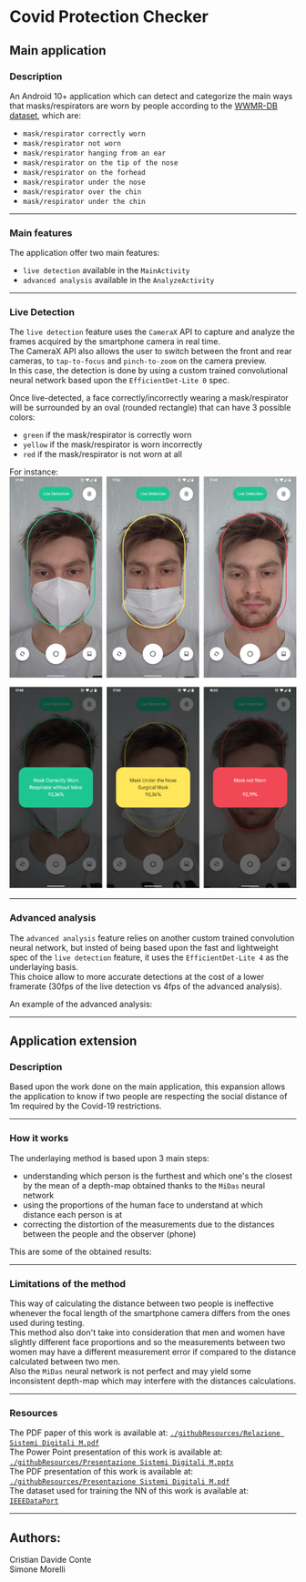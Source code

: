 # Covid Protection Checker
## Main application
### Description
An Android 10+ application which can detect and categorize the main ways that masks/respirators are worn by people according to the [WWMR-DB dataset](https://ieee-dataport.org/open-access/ways-wear-mask-or-respirator-wwmr-db), which are:
- `mask/respirator correctly worn`
- `mask/respirator not worn`
- `mask/respirator hanging from an ear`
- `mask/respirator on the tip of the nose`
- `mask/respirator on the forhead`
- `mask/respirator under the nose`
- `mask/respirator over the chin`
- `mask/respirator under the chin`

---

### Main features
The application offer two main features: 
- `live detection` available in the `MainActivity`
- `advanced analysis` available in the `AnalyzeActivity`

---

### Live Detection
The `live detection` feature uses the `CameraX` API to capture and analyze the frames acquired by the smartphone camera in real time. <br/>
The CameraX API also allows the user to switch between the front and rear cameras, to `tap-to-focus` and `pinch-to-zoom` on the camera preview. <br/>
In this case, the detection is done by using a custom trained convolutional neural network based upon the `EfficientDet-Lite 0` spec.  

Once live-detected, a face correctly/incorrectly wearing a mask/respirator will be surrounded by an oval (rounded rectangle) that can have 3 possible colors:
- `green` if the mask/respirator is correctly worn
- `yellow` if the mask/respirator is worn incorrectly
- `red` if the mask/respirator is not worn at all

For instance:
![Live Detection example](./githubResources/pictures/LiveDetection.png)

---

### Advanced analysis
The `advanced analysis` feature relies on another custom trained convolution neural network, but insted of being based upon the fast and lightweight spec of the `live detection` feature, it uses the `EfficientDet-Lite 4` as the underlaying basis. <br/>
This choice allow to more accurate detections at the cost of a lower framerate (30fps of the live detection vs 4fps of the advanced analysis).

An example of the advanced analysis:

--- 

## Application extension
### Description
Based upon the work done on the main application, this expansion allows the application to know if two people are respecting the social distance of 1m required by the Covid-19 restrictions.

---

### How it works
The underlaying method is based upon 3 main steps:
- understanding which person is the furthest and which one's the closest by the mean of a depth-map obtained thanks to the `MiDas` neural network
- using the proportions of the human face to understand at which distance each person is at
- correcting the distortion of the measurements due to the distances between the people and the observer (phone)

This are some of the obtained results:


---

### Limitations of the method
This way of calculating the distance between two people is ineffective whenever the focal length of the smartphone camera differs from the ones used during testing. <br/>
This method also don't take into consideration that men and women have slightly different face proportions and so the measurements between two women may have a different measurement error if compared to the distance calculated between two men. <br/>
Also the `MiDas` neural network is not perfect and may yield some inconsistent depth-map which may interfere with the distances calculations. 

---

### Resources
The PDF paper of this work is available at: [`./githubResources/Relazione Sistemi Digitali M.pdf`](https://github.com/CristianDavideConte/SistemiDigitali/blob/main/githubResources/Relazione%20Sistemi%20Digitali%20M.pdf) <br/>
The Power Point presentation of this work is available at: [`./githubResources/Presentazione Sistemi Digitali M.pptx`](https://github.com/CristianDavideConte/SistemiDigitali/blob/main/githubResources/Presentazione%20Sistemi%20Digitali%20M.pptx) <br/>
The PDF presentation of this work is available at: [`./githubResources/Presentazione Sistemi Digitali M.pdf`](https://github.com/CristianDavideConte/SistemiDigitali/blob/main/githubResources/Presentazione%20Sistemi%20Digitali%20M.pdf) <br/>
The dataset used for training the NN of this work is available at: [`IEEEDataPort`](https://ieee-dataport.org/open-access/ways-wear-mask-or-respirator-wwmr-db) <br/>

---

## Authors:
Cristian Davide Conte <br/>
Simone Morelli
